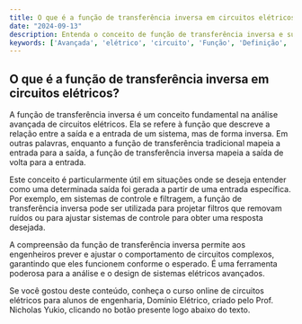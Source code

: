 ```yaml
---
title: O que é a função de transferência inversa em circuitos elétricos?
date: "2024-09-13"
description: Entenda o conceito de função de transferência inversa e sua importância na análise avançada de circuitos elétricos.
keywords: ['Avançada', 'elétrico', 'circuito', 'Função', 'Definição', 'Análise', 'inverso']
---
```


## O que é a função de transferência inversa em circuitos elétricos?

A função de transferência inversa é um conceito fundamental na análise avançada de circuitos elétricos. Ela se refere à função que descreve a relação entre a saída e a entrada de um sistema, mas de forma inversa. Em outras palavras, enquanto a função de transferência tradicional mapeia a entrada para a saída, a função de transferência inversa mapeia a saída de volta para a entrada.

Este conceito é particularmente útil em situações onde se deseja entender como uma determinada saída foi gerada a partir de uma entrada específica. Por exemplo, em sistemas de controle e filtragem, a função de transferência inversa pode ser utilizada para projetar filtros que removam ruídos ou para ajustar sistemas de controle para obter uma resposta desejada.

A compreensão da função de transferência inversa permite aos engenheiros prever e ajustar o comportamento de circuitos complexos, garantindo que eles funcionem conforme o esperado. É uma ferramenta poderosa para a análise e o design de sistemas elétricos avançados.

Se você gostou deste conteúdo, conheça o curso online de circuitos elétricos para alunos de engenharia, Domínio Elétrico, criado pelo Prof. Nicholas Yukio, clicando no botão presente logo abaixo do texto.